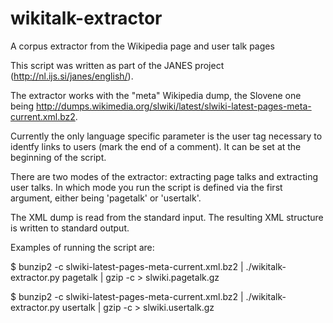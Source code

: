 # wikitalk-extractor
A corpus extractor from the Wikipedia page and user talk pages

This script was written as part of the JANES project (http://nl.ijs.si/janes/english/).

The extractor works with the "meta" Wikipedia dump, the Slovene one being http://dumps.wikimedia.org/slwiki/latest/slwiki-latest-pages-meta-current.xml.bz2.

Currently the only language specific parameter is the user tag necessary to identfy links to users (mark the end of a comment). It can be set at the beginning of the script.

There are two modes of the extractor: extracting page talks and extracting user talks. In which mode you run the script is defined via the first argument, either being 'pagetalk' or 'usertalk'.

The XML dump is read from the standard input. The resulting XML structure is written to standard output.

Examples of running the script are:

$ bunzip2 -c slwiki-latest-pages-meta-current.xml.bz2 | ./wikitalk-extractor.py pagetalk | gzip -c > slwiki.pagetalk.gz

$ bunzip2 -c slwiki-latest-pages-meta-current.xml.bz2 | ./wikitalk-extractor.py usertalk | gzip -c > slwiki.usertalk.gz

